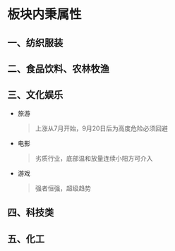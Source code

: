 # 板块内秉属性

## 一、纺织服装

## 二、食品饮料、农林牧渔

## 三、文化娱乐

* 旅游
    > 上涨从7月开始，9月20日后为高度危险必须回避
* 电影
    > 劣质行业，底部温和放量连续小阳方可介入
* 游戏
    > 强者恒强，超级趋势
## 四、科技类

## 五、化工

